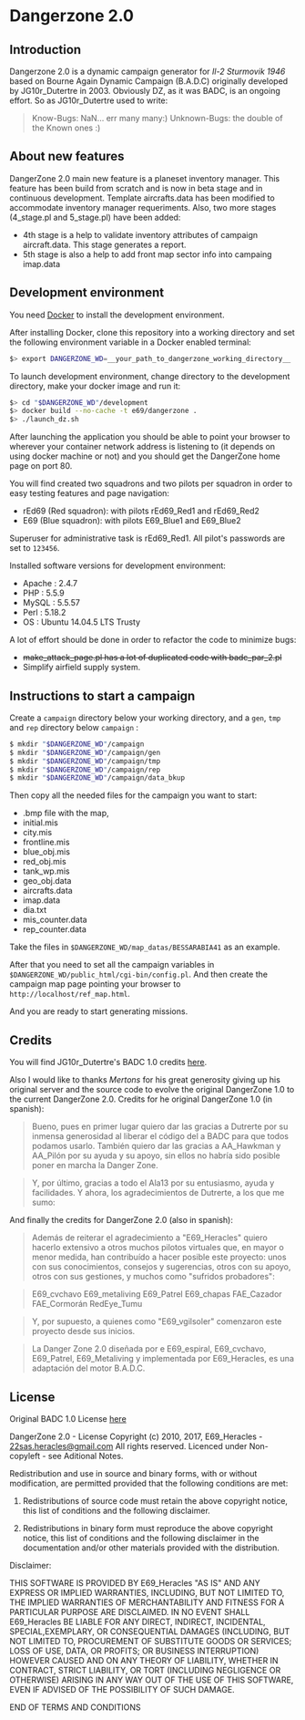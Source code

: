 # Dangerzone 2.0

## Introduction

Dangerzone 2.0 is a dynamic campaign generator for *Il-2 Sturmovik 1946* based on Bourne Again Dynamic Campaign (B.A.D.C) originally developed by JG10r_Dutertre in 2003. Obviously DZ, as it was BADC, is an ongoing effort. So as JG10r_Dutertre used to write:

> Know-Bugs: NaN... err many many:)
> Unknown-Bugs: the double of the Known ones :)

## About new features

DangerZone 2.0 main new feature is a planeset inventory manager. This feature has been build from scratch and is now in beta stage and in continuous development. Template aircrafts.data has been modified to accommodate inventory manager requeriments. Also, two more stages (4_stage.pl and 5_stage.pl) have been added:

  * 4th stage is a help to validate inventory attributes of campaign aircraft.data. This stage generates a report.
  * 5th stage is also a help to add front map sector info into campaing imap.data

## Development environment

You need [Docker](https://docs.docker.com/engine/installation/) to install the development environment.

After installing Docker, clone this repository into a working directory and set the following environment variable in a Docker enabled terminal:

```bash
$> export DANGERZONE_WD=__your_path_to_dangerzone_working_directory__
```

To launch development environment, change directory to the development directory, make your docker image and run it:

```bash
$> cd "$DANGERZONE_WD"/development
$> docker build --no-cache -t e69/dangerzone .
$> ./launch_dz.sh
```
After launching the application you should be able to point your browser to wherever your container network address is listening to (it depends on using docker machine or not) and you should get the DangerZone home page on port 80.

You will find created two squadrons and two pilots per squadron in order to easy testing features and page navigation:

  * rEd69 (Red squadron): with pilots rEd69_Red1 and rEd69_Red2
  * E69 (Blue squadron): with pilots E69_Blue1 and E69_Blue2

Superuser for administrative task is rEd69_Red1. All pilot's passwords are set to `123456`.

Installed software versions for development environment:

  * Apache : 2.4.7
  * PHP    : 5.5.9
  * MySQL  : 5.5.57
  * Perl   : 5.18.2
  * OS     : Ubuntu 14.04.5 LTS Trusty

A lot of effort should be done in order to refactor the code to minimize bugs:

  * ~~make_attack_page.pl has a lot of duplicated code with badc_par_2.pl~~
  * Simplify airfield supply system.

## Instructions to start a campaign

Create a `campaign` directory below your working directory, and a `gen`, `tmp` and `rep` directory below `campaign` :

```bash
$ mkdir "$DANGERZONE_WD"/campaign
$ mkdir "$DANGERZONE_WD"/campaign/gen
$ mkdir "$DANGERZONE_WD"/campaign/tmp
$ mkdir "$DANGERZONE_WD"/campaign/rep
$ mkdir "$DANGERZONE_WD"/campaign/data_bkup
```

Then copy all the needed files for the campaign you want to start:

  * .bmp file with the map,
  * initial.mis
  * city.mis
  * frontline.mis
  * blue_obj.mis
  * red_obj.mis
  * tank_wp.mis
  * geo_obj.data
  * aircrafts.data
  * imap.data
  * dia.txt
  * mis_counter.data
  * rep_counter.data

Take the files in `$DANGERZONE_WD/map_datas/BESSARABIA41` as an example.

After that you need to set all the campaign variables in `$DANGERZONE_WD/public_html/cgi-bin/config.pl`. And then create the campaign map page pointing your browser to `http://localhost/ref_map.html`.

And you are ready to start generating missions.

## Credits

You will find JG10r_Dutertre's BADC 1.0 credits [here](./Install.txt).

Also I would like to thanks *Mertons* for his great generosity giving up his original server and the source code to evolve the original DangerZone 1.0 to the current DangerZone 2.0. Credits for he original DangerZone 1.0 (in spanish):

>Bueno, pues en primer lugar quiero dar las gracias a Dutrerte por su inmensa generosidad al liberar el código del a BADC para que todos podamos usarlo. También quiero dar las gracias a AA_Hawkman y AA_Pilón por su ayuda y su apoyo, sin ellos no habría sido posible poner en marcha la Danger Zone.

>Y, por último, gracias a todo el Ala13 por su entusiasmo, ayuda y facilidades. Y ahora, los agradecimientos de Dutrerte, a los que me sumo:

And finally the credits for DangerZone 2.0 (also in spanish):

>Además de reiterar el agradecimiento a "E69_Heracles" quiero hacerlo extensivo a otros muchos pilotos virtuales que, en mayor o menor medida, han contribuído a hacer posible este proyecto: unos con sus conocimientos, consejos y sugerencias, otros con su apoyo, otros con sus gestiones, y muchos como "sufridos probadores":

>E69_cvchavo
E69_metaliving
E69_Patrel
E69_chapas
FAE_Cazador
FAE_Cormorán
RedEye_Tumu

>Y, por supuesto, a quienes como "E69_vgilsoler" comenzaron este proyecto desde sus inicios.

>La Danger Zone 2.0 diseñada por e E69_espiral, E69_cvchavo, E69_Patrel, E69_Metaliving y implementada por E69_Heracles, es una adaptación del motor B.A.D.C.

## License

Original BADC 1.0 License [here](./install.txt)

DangerZone 2.0  - License
Copyright (c) 2010, 2017, E69_Heracles  - 22sas.heracles@gmail.com
All rights reserved. Licenced under Non-copyleft - see Aditional Notes.

Redistribution and use in source and binary forms, with or without modification,
are permitted provided that the following conditions are met:

1. Redistributions of source code must retain the above copyright notice, this
list of conditions and the following disclaimer.

2. Redistributions in binary form must reproduce the above copyright notice,
this list of conditions and the following disclaimer in the documentation and/or
other materials provided with the distribution.

Disclaimer:

THIS SOFTWARE IS PROVIDED BY E69_Heracles "AS IS" AND ANY EXPRESS OR IMPLIED
WARRANTIES, INCLUDING, BUT NOT LIMITED TO, THE IMPLIED WARRANTIES OF
MERCHANTABILITY AND FITNESS FOR A PARTICULAR PURPOSE ARE DISCLAIMED. IN NO EVENT SHALL E69_Heracles BE LIABLE FOR ANY DIRECT, INDIRECT, INCIDENTAL, SPECIAL,EXEMPLARY, OR CONSEQUENTIAL DAMAGES (INCLUDING, BUT NOT LIMITED TO, PROCUREMENT OF SUBSTITUTE GOODS OR SERVICES; LOSS OF USE, DATA, OR PROFITS; OR BUSINESS INTERRUPTION) HOWEVER CAUSED AND ON ANY THEORY OF LIABILITY, WHETHER IN CONTRACT, STRICT LIABILITY, OR TORT (INCLUDING NEGLIGENCE OR OTHERWISE) ARISING IN ANY WAY OUT OF THE USE OF THIS SOFTWARE, EVEN IF ADVISED OF THE POSSIBILITY OF SUCH DAMAGE.

END OF TERMS AND CONDITIONS

